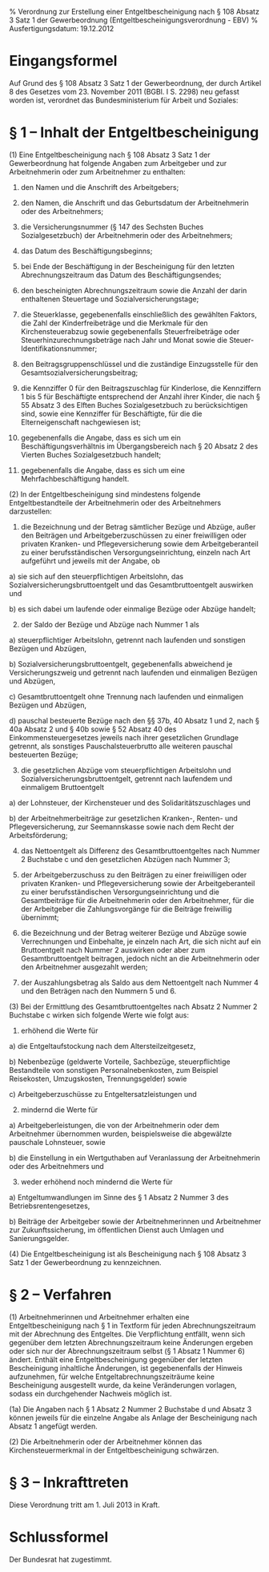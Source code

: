 % Verordnung zur Erstellung einer Entgeltbescheinigung nach § 108 Absatz 3 Satz 1 der Gewerbeordnung  (Entgeltbescheinigungsverordnung - EBV)
% Ausfertigungsdatum: 19.12.2012
 
# Eingangsformel

Auf Grund des § 108 Absatz 3 Satz 1 der Gewerbeordnung, der durch Artikel 8 des Gesetzes vom 23. November 2011 (BGBl. I S. 2298) neu gefasst worden ist, verordnet das Bundesministerium für Arbeit und Soziales:

# § 1 – Inhalt der Entgeltbescheinigung

(1) Eine Entgeltbescheinigung nach § 108 Absatz 3 Satz 1 der Gewerbeordnung hat folgende Angaben zum Arbeitgeber und zur Arbeitnehmerin oder zum Arbeitnehmer zu enthalten:

1. den Namen und die Anschrift des Arbeitgebers;

2. den Namen, die Anschrift und das Geburtsdatum der Arbeitnehmerin oder des Arbeitnehmers;

3. die Versicherungsnummer (§ 147 des Sechsten Buches Sozialgesetzbuch) der Arbeitnehmerin oder des Arbeitnehmers;

4. das Datum des Beschäftigungsbeginns;

5. bei Ende der Beschäftigung in der Bescheinigung für den letzten Abrechnungszeitraum das Datum des Beschäftigungsendes;

6. den bescheinigten Abrechnungszeitraum sowie die Anzahl der darin enthaltenen Steuertage und Sozialversicherungstage;

7. die Steuerklasse, gegebenenfalls einschließlich des gewählten Faktors, die Zahl der Kinderfreibeträge und die Merkmale für den Kirchensteuerabzug sowie gegebenenfalls Steuerfreibeträge oder Steuerhinzurechnungsbeträge nach Jahr und Monat sowie die Steuer-Identifikationsnummer;

8. den Beitragsgruppenschlüssel und die zuständige Einzugsstelle für den Gesamtsozialversicherungsbeitrag;

9. die Kennziffer 0 für den Beitragszuschlag für Kinderlose, die Kennziffern 1 bis 5 für Beschäftigte entsprechend der Anzahl ihrer Kinder, die nach § 55 Absatz 3 des Elften Buches Sozialgesetzbuch zu berücksichtigen sind, sowie eine Kennziffer für Beschäftigte, für die die Elterneigenschaft nachgewiesen ist;

10. gegebenenfalls die Angabe, dass es sich um ein Beschäftigungsverhältnis im Übergangsbereich nach § 20 Absatz 2 des Vierten Buches Sozialgesetzbuch handelt;

11. gegebenenfalls die Angabe, dass es sich um eine Mehrfachbeschäftigung handelt.

(2) In der Entgeltbescheinigung sind mindestens folgende Entgeltbestandteile der Arbeitnehmerin oder des Arbeitnehmers darzustellen:

1. die Bezeichnung und der Betrag sämtlicher Bezüge und Abzüge, außer den Beiträgen und Arbeitgeberzuschüssen zu einer freiwilligen oder privaten Kranken- und Pflegeversicherung sowie dem Arbeitgeberanteil zu einer berufsständischen Versorgungseinrichtung, einzeln nach Art aufgeführt und jeweils mit der Angabe, ob

a) sie sich auf den steuerpflichtigen Arbeitslohn, das Sozialversicherungsbruttoentgelt und das Gesamtbruttoentgelt auswirken und

b) es sich dabei um laufende oder einmalige Bezüge oder Abzüge handelt;

2. der Saldo der Bezüge und Abzüge nach Nummer 1 als

a) steuerpflichtiger Arbeitslohn, getrennt nach laufenden und sonstigen Bezügen und Abzügen,

b) Sozialversicherungsbruttoentgelt, gegebenenfalls abweichend je Versicherungszweig und getrennt nach laufenden und einmaligen Bezügen und Abzügen,

c) Gesamtbruttoentgelt ohne Trennung nach laufenden und einmaligen Bezügen und Abzügen,

d) pauschal besteuerte Bezüge nach den §§ 37b, 40 Absatz 1 und 2, nach § 40a Absatz 2 und § 40b sowie § 52 Absatz 40 des Einkommensteuergesetzes jeweils nach ihrer gesetzlichen Grundlage getrennt, als sonstiges Pauschalsteuerbrutto alle weiteren pauschal besteuerten Bezüge;

3. die gesetzlichen Abzüge vom steuerpflichtigen Arbeitslohn und Sozialversicherungsbruttoentgelt, getrennt nach laufendem und einmaligem Bruttoentgelt

a) der Lohnsteuer, der Kirchensteuer und des Solidaritätszuschlages und

b) der Arbeitnehmerbeiträge zur gesetzlichen Kranken-, Renten- und Pflegeversicherung, zur Seemannskasse sowie nach dem Recht der Arbeitsförderung;

4. das Nettoentgelt als Differenz des Gesamtbruttoentgeltes nach Nummer 2 Buchstabe c und den gesetzlichen Abzügen nach Nummer 3;

5. der Arbeitgeberzuschuss zu den Beiträgen zu einer freiwilligen oder privaten Kranken- und Pflegeversicherung sowie der Arbeitgeberanteil zu einer berufsständischen Versorgungseinrichtung und die Gesamtbeiträge für die Arbeitnehmerin oder den Arbeitnehmer, für die der Arbeitgeber die Zahlungsvorgänge für die Beiträge freiwillig übernimmt;

6. die Bezeichnung und der Betrag weiterer Bezüge und Abzüge sowie Verrechnungen und Einbehalte, je einzeln nach Art, die sich nicht auf ein Bruttoentgelt nach Nummer 2 auswirken oder aber zum Gesamtbruttoentgelt beitragen, jedoch nicht an die Arbeitnehmerin oder den Arbeitnehmer ausgezahlt werden;

7. der Auszahlungsbetrag als Saldo aus dem Nettoentgelt nach Nummer 4 und den Beträgen nach den Nummern 5 und 6.

(3) Bei der Ermittlung des Gesamtbruttoentgeltes nach Absatz 2 Nummer 2 Buchstabe c wirken sich folgende Werte wie folgt aus:

1. erhöhend die Werte für

a) die Entgeltaufstockung nach dem Altersteilzeitgesetz,

b) Nebenbezüge (geldwerte Vorteile, Sachbezüge, steuerpflichtige Bestandteile von sonstigen Personalnebenkosten, zum Beispiel Reisekosten, Umzugskosten, Trennungsgelder) sowie

c) Arbeitgeberzuschüsse zu Entgeltersatzleistungen und

2. mindernd die Werte für

a) Arbeitgeberleistungen, die von der Arbeitnehmerin oder dem Arbeitnehmer übernommen wurden, beispielsweise die abgewälzte pauschale Lohnsteuer, sowie

b) die Einstellung in ein Wertguthaben auf Veranlassung der Arbeitnehmerin oder des Arbeitnehmers und

3. weder erhöhend noch mindernd die Werte für

a) Entgeltumwandlungen im Sinne des § 1 Absatz 2 Nummer 3 des Betriebsrentengesetzes,

b) Beiträge der Arbeitgeber sowie der Arbeitnehmerinnen und Arbeitnehmer zur Zukunftssicherung, im öffentlichen Dienst auch Umlagen und Sanierungsgelder.

(4) Die Entgeltbescheinigung ist als Bescheinigung nach § 108 Absatz 3 Satz 1 der Gewerbeordnung zu kennzeichnen.

# § 2 – Verfahren

(1) Arbeitnehmerinnen und Arbeitnehmer erhalten eine Entgeltbescheinigung nach § 1 in Textform für jeden Abrechnungszeitraum mit der Abrechnung des Entgeltes. Die Verpflichtung entfällt, wenn sich gegenüber dem letzten Abrechnungszeitraum keine Änderungen ergeben oder sich nur der Abrechnungszeitraum selbst (§ 1 Absatz 1 Nummer 6) ändert. Enthält eine Entgeltbescheinigung gegenüber der letzten Bescheinigung inhaltliche Änderungen, ist gegebenenfalls der Hinweis aufzunehmen, für welche Entgeltabrechnungszeiträume keine Bescheinigung ausgestellt wurde, da keine Veränderungen vorlagen, sodass ein durchgehender Nachweis möglich ist.

(1a) Die Angaben nach § 1 Absatz 2 Nummer 2 Buchstabe d und Absatz 3 können jeweils für die einzelne Angabe als Anlage der Bescheinigung nach Absatz 1 angefügt werden.

(2) Die Arbeitnehmerin oder der Arbeitnehmer können das Kirchensteuermerkmal in der Entgeltbescheinigung schwärzen.

# § 3 – Inkrafttreten

Diese Verordnung tritt am 1. Juli 2013 in Kraft.

# Schlussformel

Der Bundesrat hat zugestimmt.
